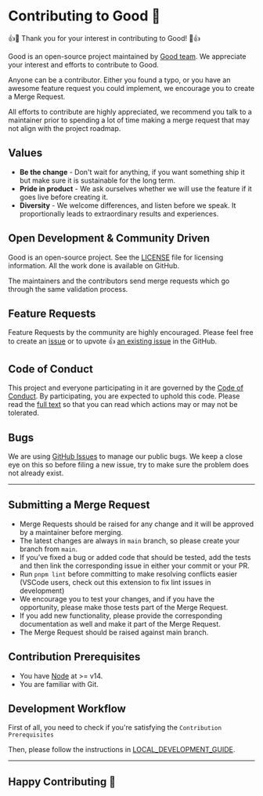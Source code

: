 # Contributing to Good 🌸

👍🎉 Thank you for your interest in contributing to Good! 🎉👍

Good is an open-source project maintained by [Good team](https://github.com/goodxyz). We appreciate your interest and efforts to contribute to Good.

Anyone can be a contributor. Either you found a typo, or you have an awesome feature request you could implement, we encourage you to create a Merge Request.

All efforts to contribute are highly appreciated, we recommend you talk to a maintainer prior to spending a lot of time making a merge request that may not align with the project roadmap.

## Values

- **Be the change** - Don't wait for anything, if you want something ship it but make sure it is sustainable for the long term.
- **Pride in product** - We ask ourselves whether we will use the feature if it goes live before creating it.
- **Diversity** - We welcome differences, and listen before we speak. It proportionally leads to extraordinary results and experiences.

## Open Development & Community Driven

Good is an open-source project. See the [LICENSE](https://github.com/goodxyz/good/blob/main/LICENSE) file for licensing information. All the work done is available on GitHub.

The maintainers and the contributors send merge requests which go through the same validation process.

## Feature Requests

Feature Requests by the community are highly encouraged. Please feel free to create an [issue](https://github.com/goodxyz/good/issues/new) or to upvote 👍 [an existing issue](https://github.com/goodxyz/good/issues) in the GitHub.

## Code of Conduct

This project and everyone participating in it are governed by the [Code of Conduct](https://github.com/goodxyz/good/blob/main/CODE_OF_CONDUCT.md). By participating, you are expected to uphold this code. Please read the [full text](https://github.com/goodxyz/good/blob/main/CODE_OF_CONDUCT.md) so that you can read which actions may or may not be tolerated.

## Bugs

We are using [GitHub Issues](https://github.com/goodxyz/good/issues) to manage our public bugs. We keep a close eye on this so before filing a new issue, try to make sure the problem does not already exist.

---

## Submitting a Merge Request

- Merge Requests should be raised for any change and it will be approved by a maintainer before merging.
- The latest changes are always in `main` branch, so please create your branch from `main`.
- If you’ve fixed a bug or added code that should be tested, add the tests and then link the corresponding issue in either your commit or your PR.
- Run `pnpm lint` before committing to make resolving conflicts easier (VSCode users, check out this extension to fix lint issues in development)
- We encourage you to test your changes, and if you have the opportunity, please make those tests part of the Merge Request.
- If you add new functionality, please provide the corresponding documentation as well and make it part of the Merge Request.
- The Merge Request should be raised against main branch.

## Contribution Prerequisites

- You have [Node](https://nodejs.org/en/) at >= v14.
- You are familiar with Git.

## Development Workflow

First of all, you need to check if you're satisfying the `Contribution Prerequisites`

Then, please follow the instructions in [LOCAL_DEVELOPMENT_GUIDE](docs/development.md).

---

## Happy Contributing 🥳
